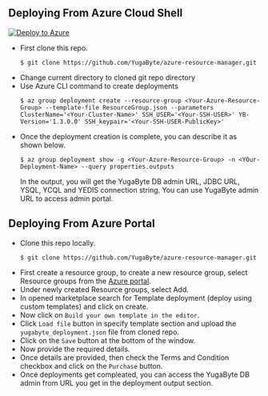 ## Deploying From Azure Cloud Shell 
[![Deploy to Azure](https://azuredeploy.net/deploybutton.png)](https://portal.azure.com/#create/Microsoft.Template/)

- First clone this repo.
    ```
    $ git clone https://github.com/YugaByte/azure-resource-manager.git
    ```
- Change current directory to cloned git repo directory
- Use Azure CLI command to create deployments <br/> 
    ```
    $ az group deployment create --resource-group <Your-Azure-Resource-Group> --template-file ResourceGroup.json --parameters ClusterName='<Your-Cluster-Name>' SSH_USER='<Your-SSH-USER>' YB-Version='1.3.0.0' SSH_keypair='<Your-SSH-USER-PublicKey>'
    ```
- Once the deployment creation is complete, you can describe it as shown below.
    ```
    $ az group deployment show -g <Your-Azure-Resource-Group> -n <YOur-Deployment-Name> --query properties.outputs
    ```
    In the output, you will get the YugaByte DB admin URL, JDBC URL, YSQL, YCQL and YEDIS connection string. You can use YugaByte admin URL to access admin portal.

## Deploying From Azure Portal
- Clone this repo locally.
     ```
     $ git clone https://github.com/YugaByte/azure-resource-manager.git
     ```
- First create a resource group, to create a new resource group, select Resource groups from the [Azure portal](https://portal.azure.com/).
- Under newly created Resource groups, select Add.
- In opened marketplace search for Template deployment (deploy using custom templates) and click on create.
- Now click on `Build your own template in the editor`.
- Click `Load file` button in specify template section and upload the `yugabyte_deployment.json` file from cloned repo. 
-  Click on the `Save` button at the bottom of the window.
-  Now provide the required details.
-  Once details are provided, then check the Terms and Condition checkbox and click on the `Purchase` button. 
-  Once deployments get compleated, you can access the YugaByte DB admin from URL you get in the deployment output section.